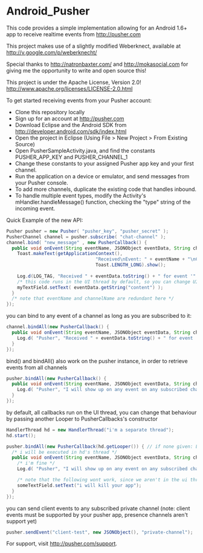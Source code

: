 Android_Pusher
==============

This code provides a simple implementation allowing for an Android 1.6+ app to receive realtime events from http://pusher.com

This project makes use of a slightly modified Weberknect, available at http://v.google.com/p/weberknecht/

Special thanks to http://natronbaxter.com/ and http://mokasocial.com for giving me the opportunity to write and open source this!

This project is under the Apache License, Version 2.0! http://www.apache.org/licenses/LICENSE-2.0.html

To get started receiving events from your Pusher account:

 - Clone this repository locally
 - Sign up for an account at http://pusher.com
 - Download Eclipse and the Android SDK from http://developer.android.com/sdk/index.html
 - Open the project in Eclipse (Using File > New Project > From Existing Source)
 - Open PusherSampleActivity.java, and find the constants PUSHER_APP_KEY and PUSHER_CHANNEL_1
 - Change these constants to your assigned Pusher app key and your first channel.
 - Run the application on a device or emulator, and send messages from your Pusher console.
 - To add more channels, duplicate the existing code that handles inbound.
 - To handle multiple event types, modify the Activity's mHandler.handleMessage() function, checking the "type" string of the incoming event.

Quick Example of the new API:
 
``` java
Pusher pusher = new Pusher( "pusher_key", "pusher_secret" );
PusherChannel channel = pusher.subscribe( "chat-channel" );
channel.bind( "new_message" , new PusherCallback() {
  public void onEvent(String eventName, JSONObject eventData, String channelName) {
    Toast.makeText(getApplicationContext(),
    							 "Received\nEvent: " + eventName + "\nChannel: " + channelName + "\nData: " + eventData.toString(),
    							 Toast.LENGTH_LONG).show();
    							   
    Log.d(LOG_TAG, "Received " + eventData.toString() + " for event '" + eventName + "' on channel '" + channelName + "'.");
    /* this code runs in the UI thread by default, so you can change UI elements */
    myTextField.setText( eventData.getString("content") );
  }
  /* note that eventName and channelName are redundant here */
});
```

you can bind to any event of a channel as long as you are subscribed to it:

``` java
channel.bindAll(new PusherCallback() {
  public void onEvent(String eventName, JSONObject eventData, String channelName) {
    Log.d( "Pusher", "Received " + eventData.toString() + " for event '" + eventName +"' on channel " + channelName );
  }
});
```

bind() and bindAll() also work on the pusher instance, in order to retrieve events from all channels

``` java
pusher.bindAll(new PusherCallback() {
  public void onEvent(String eventName, JSONObject eventData, String channelName) {
    Log.d( "Pusher", "I will show up on any event on any subscribed channel" );
  }
});
```

by default, all callbacks run on the UI thread, you can change that behaviour by passing another Looper to PusherCallbacks's constructor

``` java
HandlerThread hd = new HandlerThread("i'm a separate thread");
hd.start();

pusher.bindAll(new PusherCallback(hd.getLooper()) { // if none given: Looper.getMainLooper()
  /* i will be executed in hd's thread */
  public void onEvent(String eventName, JSONObject eventData, String channelName) {
    /* i'm fine */
    Log.d( "Pusher", "I will show up on any event on any subscribed channel" );

    /* note that the following wont work, since we aren't in the ui thread. Toasts will work, though */
    someTextField.setText("i will kill your app");
  }
});
```

you can send client events to any subscribed private channel (note: client events must be supported by your pusher app, presence channels aren't support yet)

``` java
pusher.sendEvent("client-test", new JSONObject(), "private-channel");
```


For support, visit http://pusher.com/support.